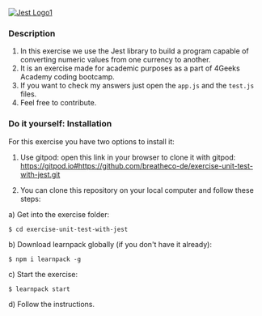 [![Jest Logo1](https://camo.githubusercontent.com/ec4626e44870f03423673ea299ceb6f37afa7f9bf848ca5ad095feca41f230b6/68747470733a2f2f6c616e64696e672d706167652d626f6f6b2e66726f6e7431302e636f6d2f696d616765732f6672616d65776f726b732f6a6573742e706e67 "Jest Logo1")](https://camo.githubusercontent.com/ec4626e44870f03423673ea299ceb6f37afa7f9bf848ca5ad095feca41f230b6/68747470733a2f2f6c616e64696e672d706167652d626f6f6b2e66726f6e7431302e636f6d2f696d616765732f6672616d65776f726b732f6a6573742e706e67 "Jest Logo1")

### Description

1) In this exercise we use the Jest library to build a program capable of converting numeric values from one currency to another.
2) It is an exercise made for academic purposes as a part of 4Geeks Academy coding bootcamp. 
3) If you want to check my answers just open the  ```app.js``` and the  ```test.js``` files. 
4) Feel free to contribute. 

### Do it yourself: Installation

For this exercise you have two options to install it:

1) Use gitpod: open this link in your browser to clone it with gitpod: 
https://gitpod.io#https://github.com/breatheco-de/exercise-unit-test-with-jest.git

2)  You can clone this repository on your local computer and follow these steps:

a) Get into the exercise folder: 
```
$ cd exercise-unit-test-with-jest
```

b) Download learnpack globally (if you don't have it already):

```
$ npm i learnpack -g
```
c) Start the exercise:

```
$ learnpack start
```

d) Follow the instructions.